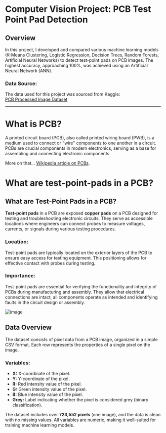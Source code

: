 # Computer Vision Project: PCB Test Point Pad Detection

## Overview
In this project, I developed and compared various machine learning models (K-Means Clustering, Logistic Regression, Decision Trees, Random Forests, Artificial Neural Networks) to detect test-point pads on PCB images. The highest accuracy, approaching 100%, was achieved using an Artificial Neural Network (ANN).

### Data Source:
The data used for this project was sourced from Kaggle:  
[PCB Processed Image Dataset](https://www.kaggle.com/datasets/gauravduttakiit/printed-circuit-board-processed-image)

---
# What is PCB?
A printed circuit board (PCB), also called printed wiring board (PWB), is a medium used to connect or "wire" components to one another in a circuit. PCBs are crucial components in modern electronics, serving as a base for assembling and connecting electronic components.

More on that... [Wikipedia article on PCBs](https://en.wikipedia.org/wiki/Printed_circuit_board).

# What are test-point-pads in a PCB?
## What are Test-Point Pads in a PCB?
**Test-point pads** in a PCB are exposed **copper pads** on a PCB designed for testing and troubleshooting electronic circuits. They serve as accessible locations where engineers can connect probes to measure voltages, currents, or signals during various testing procedures.

### **Location:**
Test-point pads are typically located on the exterior layers of the PCB to ensure easy access for testing equipment. This positioning allows for effective contact with probes during testing.
### **Importance:**
Test-point pads are essential for verifying the functionality and integrity of PCBs during manufacturing and assembly. They allow that electrical connections are intact, all components operate as intended and identifying faults in the circuit design or assembly.

![image](https://github.com/user-attachments/assets/e7eadf28-75b1-4124-ae4f-ea6fc48f620f)  

## Data Overview
The dataset consists of pixel data from a PCB image, organized in a simple CSV format. Each row represents the properties of a single pixel on the image. 

### Variables:
- **X:** X-coordinate of the pixel.
- **Y:** Y-coordinate of the pixel.
- **R:** Red intensity value of the pixel.
- **G:** Green intensity value of the pixel.
- **B:** Blue intensity value of the pixel.
- **Grey:** Label indicating whether the pixel is considered grey (binary classification).

The dataset includes over **723,552 pixels** (one image), and the data is clean with no missing values. All variables are numeric, making it well-suited for training machine learning models.
